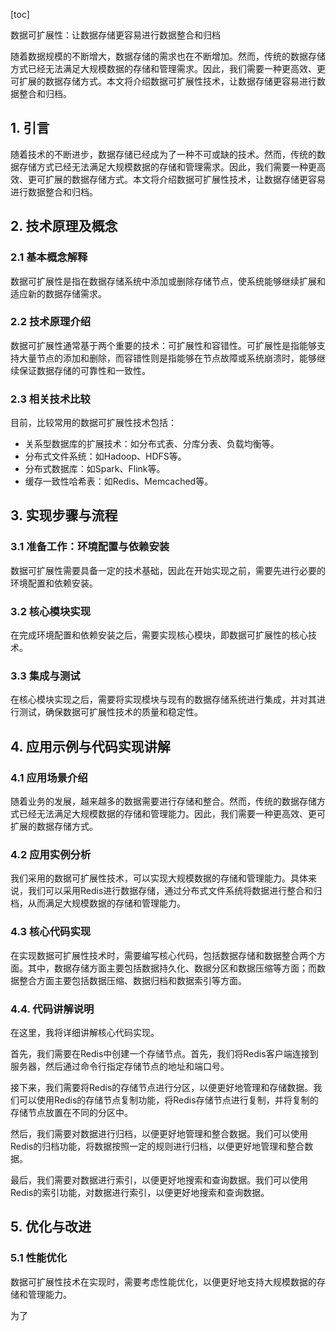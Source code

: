 
[toc]                    
                
                
数据可扩展性：让数据存储更容易进行数据整合和归档

随着数据规模的不断增大，数据存储的需求也在不断增加。然而，传统的数据存储方式已经无法满足大规模数据的存储和管理需求。因此，我们需要一种更高效、更可扩展的数据存储方式。本文将介绍数据可扩展性技术，让数据存储更容易进行数据整合和归档。

## 1. 引言

随着技术的不断进步，数据存储已经成为了一种不可或缺的技术。然而，传统的数据存储方式已经无法满足大规模数据的存储和管理需求。因此，我们需要一种更高效、更可扩展的数据存储方式。本文将介绍数据可扩展性技术，让数据存储更容易进行数据整合和归档。

## 2. 技术原理及概念

### 2.1 基本概念解释

数据可扩展性是指在数据存储系统中添加或删除存储节点，使系统能够继续扩展和适应新的数据存储需求。

### 2.2 技术原理介绍

数据可扩展性通常基于两个重要的技术：可扩展性和容错性。可扩展性是指能够支持大量节点的添加和删除，而容错性则是指能够在节点故障或系统崩溃时，能够继续保证数据存储的可靠性和一致性。

### 2.3 相关技术比较

目前，比较常用的数据可扩展性技术包括：

* 关系型数据库的扩展技术：如分布式表、分库分表、负载均衡等。
* 分布式文件系统：如Hadoop、HDFS等。
* 分布式数据库：如Spark、Flink等。
* 缓存一致性哈希表：如Redis、Memcached等。

## 3. 实现步骤与流程

### 3.1 准备工作：环境配置与依赖安装

数据可扩展性需要具备一定的技术基础，因此在开始实现之前，需要先进行必要的环境配置和依赖安装。

### 3.2 核心模块实现

在完成环境配置和依赖安装之后，需要实现核心模块，即数据可扩展性的核心技术。

### 3.3 集成与测试

在核心模块实现之后，需要将实现模块与现有的数据存储系统进行集成，并对其进行测试，确保数据可扩展性技术的质量和稳定性。

## 4. 应用示例与代码实现讲解

### 4.1 应用场景介绍

随着业务的发展，越来越多的数据需要进行存储和整合。然而，传统的数据存储方式已经无法满足大规模数据的存储和管理能力。因此，我们需要一种更高效、更可扩展的数据存储方式。

### 4.2 应用实例分析

我们采用的数据可扩展性技术，可以实现大规模数据的存储和管理能力。具体来说，我们可以采用Redis进行数据存储，通过分布式文件系统将数据进行整合和归档，从而满足大规模数据的存储和管理能力。

### 4.3 核心代码实现

在实现数据可扩展性技术时，需要编写核心代码，包括数据存储和数据整合两个方面。其中，数据存储方面主要包括数据持久化、数据分区和数据压缩等方面；而数据整合方面主要包括数据压缩、数据归档和数据索引等方面。

### 4.4. 代码讲解说明

在这里，我将详细讲解核心代码实现。

首先，我们需要在Redis中创建一个存储节点。首先，我们将Redis客户端连接到服务器，然后通过命令行指定存储节点的地址和端口号。

接下来，我们需要将Redis的存储节点进行分区，以便更好地管理和存储数据。我们可以使用Redis的存储节点复制功能，将Redis存储节点进行复制，并将复制的存储节点放置在不同的分区中。

然后，我们需要对数据进行归档，以便更好地管理和整合数据。我们可以使用Redis的归档功能，将数据按照一定的规则进行归档，以便更好地管理和整合数据。

最后，我们需要对数据进行索引，以便更好地搜索和查询数据。我们可以使用Redis的索引功能，对数据进行索引，以便更好地搜索和查询数据。

## 5. 优化与改进

### 5.1 性能优化

数据可扩展性技术在实现时，需要考虑性能优化，以便更好地支持大规模数据的存储和管理能力。

为了

